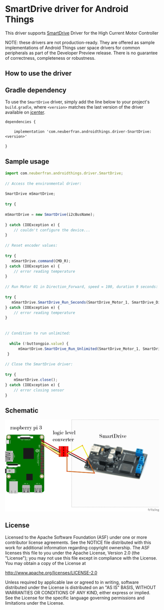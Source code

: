 # SmartDrive driver for Android Things

This driver supports [SmartDrive](http://www.mindsensors.com/rpi/76-smartdrive-high-current-motor-controller) Driver for the High Current Motor Controller

NOTE: these drivers are not production-ready. They are offered as sample implementations of Android Things user space drivers for common peripherals as part of the Developer Preview release. There is no guarantee of correctness, completeness or robustness.

## How to use the driver

## Gradle dependency

To use the ```SmartDrive``` driver, simply add the line below to your project's ```
build.gradle```, where ```<version>``` matches the last version of the driver available on [jcenter](https://bintray.com/beta/#/neuberfran/SmartDrive/driver-SmartDrive/1.0.1?tab=overview).

```
dependencies {

    implementation 'com.neuberfran.androidthings.driver-SnartDrive:<version>'

}
```

## Sample usage

```js
import com.neuberfran.androidthings.driver.SmartDrive;

// Access the environmental driver:

SmartDrive mSmartDrive;

try {

mSmartDrive = new SmartDrive(i2cBusName);
    
} catch (IOException e) {
    // couldn't configure the device...
}

// Reset encoder values:

try {
   mSmartDrive.command(CMD_R);
} catch (IOException e) {
    // error reading temperature
}

// Run Motor 01 in Direction_Forward, speed = 100, duration 9 seconds:

try {
   mSmartDrive.SmartDrive_Run_Seconds(SmartDrive_Motor_1, SmartDrive_Direction_Forward, 100, 9, SmartDrive_Completion_Wait_For,SmartDrive_Next_Action_Brake);
} catch (IOException e) {
    // error reading temperature
}


// Condition to run unlimited:

  while (!buttongpio.value) {
      mSmartDrive.SmartDrive_Run_Unlimited(SmartDrive_Motor_1, SmartDrive_Direction_Forward, 100);
 }

// Close the SmartDrive driver:

try {
    mSmartDrive.close();
} catch (IOException e) {
    // error closing sensor
}
```




## Schematic


![alt text](https://github.com/neuberfran/SmartDrive/blob/master/SmartDrive.png)


## License
Licensed to the Apache Software Foundation (ASF) under one or more contributor license agreements. See the NOTICE file distributed with this work for additional information regarding copyright ownership. The ASF licenses this file to you under the Apache License, Version 2.0 (the "License"); you may not use this file except in compliance with the License. You may obtain a copy of the License at

http://www.apache.org/licenses/LICENSE-2.0

Unless required by applicable law or agreed to in writing, software distributed under the License is distributed on an "AS IS" BASIS, WITHOUT WARRANTIES OR CONDITIONS OF ANY KIND, either express or implied. See the License for the specific language governing permissions and limitations under the License.
